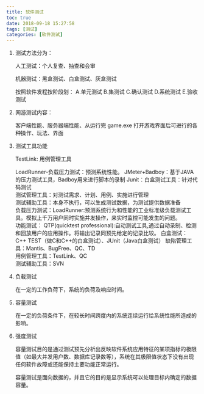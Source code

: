 ```yaml
---
title: 软件测试
toc: true
date: 2018-09-18 15:27:58
tags: [测试]
categories: [软件测试]
---
```


1. 测试方法分为：

   人工测试：个人复查、抽查和会审

   机器测试：黑盒测试、白盒测试、灰盒测试

   按照软件发程按阶段划： A.单元测试  B.集测试  C.确认测试  D.系统测试  E.验收测试 

2. 网游测试内容：

   客户端性能、服务器端性能、从运行完 game.exe 打开游戏界面后可进行的各种操作、玩法、界面

3. 测试工具功能

   TestLink: 用例管理工具

   LoadRunner-负载压力测试：预测系统性能。 
   JMeter+Badboy：基于JAVA的压力测试工具，Badboy用来进行脚本的录制 
   Junit：白盒测试工具：针对代码测试  
   测试管理工具：对测试需求、计划、用例、实施进行管理  
   测试辅助工具：本身不执行，可以生成测试数据，为测试提供数据准备  
   负载压力测试：LoadRunner:预测系统行为和性能的工业标准级负载测试工具。模拟上千万用户同时实施并发操作，来实时监控可能发生的问题。  
   功能测试： QTP(quicktest professional):自动测试工具,通过自动录制、检测和回放用户的应用操作。将输出记录同预先给定的记录比较。 
   白盒测试：C++ TEST（做C和C++的白盒测试）、JUnit（Java白盒测试） 
   缺陷管理工具：Mantis、BugFree、QC、TD  
   用例管理工具：TestLink、QC  
   测试辅助工具：SVN

4. 负载测试

   在一定的工作负荷下，系统的负荷及响应时间。

5. 容量测试

   在一定的负荷条件下，在较长时间跨度内的系统连续运行给系统性能所造成的影响。

6. 强度测试

   容量测试目的是通过测试预先分析出反映软件系统应用特征的某项指标的极限值（如最大并发用户数、数据库记录数等），系统在其极限值状态下没有出现任何软件故障或还能保持主要功能正常运行。

   容量测试是面向数据的，并且它的目的是显示系统可以处理目标内确定的数据容量。
